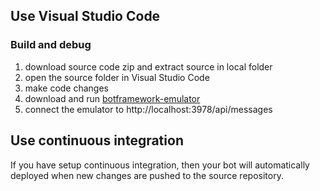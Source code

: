 ## Use Visual Studio Code

### Build and debug
1. download source code zip and extract source in local folder
2. open the source folder in  Visual Studio Code
3. make code changes
4. download and run [botframework-emulator](https://emulator.botframework.com/)
5. connect the emulator to http://localhost:3978/api/messages


## Use continuous integration

If you have setup continuous integration, then your bot will automatically deployed when new changes are pushed to the source repository.


